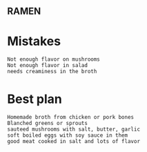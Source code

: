 ## RAMEN
# Mistakes

    Not enough flavor on mushrooms
    Not enough flavor in salad
    needs creaminess in the broth

# Best plan

    Homemade broth from chicken or pork bones
    Blanched greens or sprouts
    sauteed mushrooms with salt, butter, garlic
    soft boiled eggs with soy sauce in them
    good meat cooked in salt and lots of flavor
